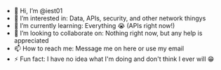 - 👋 Hi, I’m @iest01
- 👀 I’m interested in: Data, APIs, security, and other network thingys
- 🌱 I’m currently learning: Everything 😭 (APIs right now!)
- 💞️ I’m looking to collaborate on: Nothing right now, but any help is appreciated
- 📫 How to reach me: Message me on here or use my email
- ⚡ Fun fact: I have no idea what I'm doing and don't think I ever will 😁

<!---
iest01/iest01 is a ✨ special ✨ repository because its `README.md` (this file) appears on your GitHub profile.
You can click the Preview link to take a look at your changes.
--->
